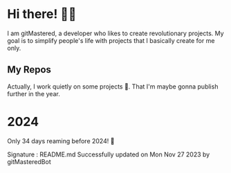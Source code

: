
# Hi there! 🙋‍♂️
I am gitMastered, a developer who likes to create revolutionary projects.
My goal is to simplify people's life with projects that I basically create for me only.

## My Repos
Actually, I work quietly on some projects 👀. That I'm maybe gonna publish further in the year.

# 2024
Only 34 days reaming before 2024! 🙌

Signature : README.md Successfully updated on Mon Nov 27 2023 by gitMasteredBot

